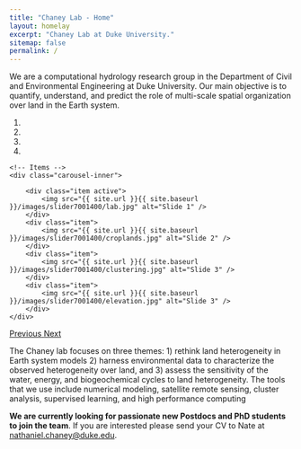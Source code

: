 ```yaml
---
title: "Chaney Lab - Home"
layout: homelay
excerpt: "Chaney Lab at Duke University."
sitemap: false
permalink: /
---
```


We are a computational hydrology research group in the Department of Civil and Environmental Engineering at Duke University. Our main objective is to quantify, understand, and predict the role of multi-scale spatial organization over land in the Earth system.


<div markdown="0" id="carousel" class="carousel slide" data-ride="carousel">
    <!-- Menu -->
    <ol class="carousel-indicators">
        <li data-target="#carousel" data-slide-to="0" class="active"></li>
        <li data-target="#carousel" data-slide-to="1"></li>
        <li data-target="#carousel" data-slide-to="2"></li>
        <li data-target="#carousel" data-slide-to="3"></li>
    </ol>

    <!-- Items -->
    <div class="carousel-inner">

        <div class="item active">
            <img src="{{ site.url }}{{ site.baseurl }}/images/slider7001400/lab.jpg" alt="Slide 1" />
        </div>
        <div class="item">
            <img src="{{ site.url }}{{ site.baseurl }}/images/slider7001400/croplands.jpg" alt="Slide 2" />
        </div>
        <div class="item">
            <img src="{{ site.url }}{{ site.baseurl }}/images/slider7001400/clustering.jpg" alt="Slide 3" />
        </div>
        <div class="item">
            <img src="{{ site.url }}{{ site.baseurl }}/images/slider7001400/elevation.jpg" alt="Slide 3" />
        </div>
    </div>
  <a class="left carousel-control" href="#carousel" role="button" data-slide="prev">
    <span class="glyphicon glyphicon-chevron-left" aria-hidden="true"></span>
    <span class="sr-only">Previous</span>
  </a>
  <a class="right carousel-control" href="#carousel" role="button" data-slide="next">
    <span class="glyphicon glyphicon-chevron-right" aria-hidden="true"></span>
    <span class="sr-only">Next</span>
  </a>
</div>

The Chaney lab focuses on three themes: 1) rethink land heterogeneity in Earth system models 2) harness environmental data to characterize the observed heterogeneity over land, and 3) assess the sensitivity of the water, energy, and biogeochemical cycles to land heterogeneity. The tools that we use include numerical modeling, satellite remote sensing, cluster analysis, supervised learning, and high performance computing

 **We are currently looking for passionate new Postdocs and PhD students to join the team**. If you are interested please send your CV to Nate at nathaniel.chaney@duke.edu.
